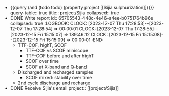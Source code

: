 - {{query (and (todo todo) (property project [[Sijia sulphurization]]))}}
  query-table:: true
  title:: project/Sijia
  collapsed:: true
- DONE Write report
  id:: 65705543-448c-4e46-a4ee-b0751764b96e
  collapsed:: true
  :LOGBOOK:
  CLOCK: [2023-12-07 Thu 17:28:53]--[2023-12-07 Thu 17:28:54] =>  00:00:01
  CLOCK: [2023-12-07 Thu 17:28:55]--[2023-12-15 Fri 15:15:07] =>  189:46:12
  CLOCK: [2023-12-15 Fri 15:15:08]--[2023-12-15 Fri 15:15:09] =>  00:00:01
  :END:
	- TTF-COF, highT, SCOF
		- TTF-COF vs SCOF miniscope
		- TTF-COF before and after highT
		- SCOF over time
		- SCOF at X-band and Q-band
	- Discharged and recharged samples
		- SCOF mixed: stability over time
	- 2nd cycle discharge and recharge
- DONE Receive Sijia's email
  project:: [[project/Sijia]]